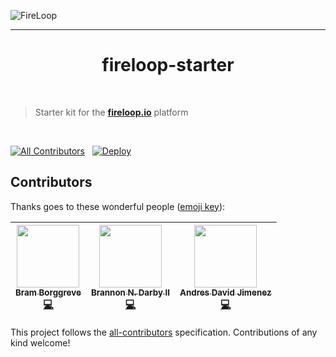 ![FireLoop](https://storage.googleapis.com/fireloop/fireloop-gh-header.svg)

---

<h1 align="center" font-size="40px">fireloop-starter</h1>
<br>

> Starter kit for the <a href="http://fireloop.io"><b>fireloop.io</b></a> platform

<br>

[![All Contributors](https://img.shields.io/badge/all_contributors-3-orange.svg?style=flat-square)](#contributors)
&nbsp; <a href="https://heroku.com/deploy"><img src="https://img.shields.io/badge/deploy_to-heroku-79589F.svg" alt="Deploy" data-canonical-src="https://www.herokucdn.com/deploy/button.svg" style="max-width:100%;"></a>

## Contributors

Thanks goes to these wonderful people ([emoji key](https://github.com/kentcdodds/all-contributors#emoji-key)):

<!-- ALL-CONTRIBUTORS-LIST:START - Do not remove or modify this section -->
| [<img src="https://avatars0.githubusercontent.com/u/36491?v=3" width="100px;"/><br /><sub>Bram Borggreve</sub>](http://colmena.io/)<br />[💻](https://github.com/beeman/fireloop-starter/commits?author=beeman) | [<img src="https://avatars2.githubusercontent.com/u/6089253?v=3" width="100px;"/><br /><sub>Brannon N. Darby II</sub>](https://github.com/brannon-darby)<br />[💻](https://github.com/beeman/fireloop-starter/commits?author=brannon-darby) | [<img src="https://avatars1.githubusercontent.com/u/12107518?v=3" width="100px;"/><br /><sub>Andres David Jimenez</sub>](https://plus.google.com/+AndresJimenezS/posts)<br />[💻](https://github.com/beeman/fireloop-starter/commits?author=kattsushi) |
| :---: | :---: | :---: |
<!-- ALL-CONTRIBUTORS-LIST:END -->

This project follows the [all-contributors](https://github.com/kentcdodds/all-contributors) specification. Contributions of any kind welcome!
